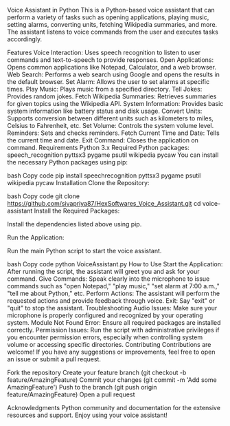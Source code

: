 Voice Assistant in Python
This is a Python-based voice assistant that can perform a variety of tasks such as opening applications, playing music, setting alarms, converting units, fetching Wikipedia summaries, and more. The assistant listens to voice commands from the user and executes tasks accordingly.

Features
Voice Interaction: Uses speech recognition to listen to user commands and text-to-speech to provide responses.
Open Applications: Opens common applications like Notepad, Calculator, and a web browser.
Web Search: Performs a web search using Google and opens the results in the default browser.
Set Alarm: Allows the user to set alarms at specific times.
Play Music: Plays music from a specified directory.
Tell Jokes: Provides random jokes.
Fetch Wikipedia Summaries: Retrieves summaries for given topics using the Wikipedia API.
System Information: Provides basic system information like battery status and disk usage.
Convert Units: Supports conversion between different units such as kilometers to miles, Celsius to Fahrenheit, etc.
Set Volume: Controls the system volume level.
Reminders: Sets and checks reminders.
Fetch Current Time and Date: Tells the current time and date.
Exit Command: Closes the application on command.
Requirements
Python 3.x
Required Python packages:
speech_recognition
pyttsx3
pygame
psutil
wikipedia
pycaw
You can install the necessary Python packages using pip:

bash
Copy code
pip install speechrecognition pyttsx3 pygame psutil wikipedia pycaw
Installation
Clone the Repository:

bash
Copy code
git clone https://github.com/sivapriya87/HexSoftwares_Voice_Assistant.git
cd voice-assistant
Install the Required Packages:

Install the dependencies listed above using pip.

Run the Application:

Run the main Python script to start the voice assistant.

bash
Copy code
python VoiceAssistant.py
How to Use
Start the Application: After running the script, the assistant will greet you and ask for your command.
Give Commands: Speak clearly into the microphone to issue commands such as "open Notepad," "play music," "set alarm at 7:00 a.m.," "tell me about Python," etc.
Perform Actions: The assistant will perform the requested actions and provide feedback through voice.
Exit: Say "exit" or "quit" to stop the assistant.
Troubleshooting
Audio Issues: Make sure your microphone is properly configured and recognized by your operating system.
Module Not Found Error: Ensure all required packages are installed correctly.
Permission Issues: Run the script with administrative privileges if you encounter permission errors, especially when controlling system volume or accessing specific directories.
Contributing
Contributions are welcome! If you have any suggestions or improvements, feel free to open an issue or submit a pull request.

Fork the repository
Create your feature branch (git checkout -b feature/AmazingFeature)
Commit your changes (git commit -m 'Add some AmazingFeature')
Push to the branch (git push origin feature/AmazingFeature)
Open a pull request

Acknowledgments
Python community and documentation for the extensive resources and support.
Enjoy using your voice assistant!
